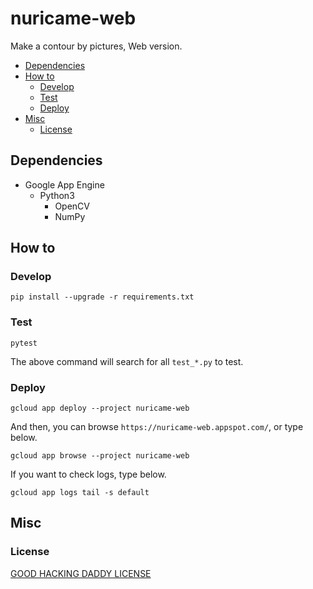 # nuricame-web

Make a contour by pictures, Web version.

- [Dependencies](#dependencies)
- [How to](#how-to)
  - [Develop](#develop)
  - [Test](#test)
  - [Deploy](#deploy)
- [Misc](#misc)
  - [License](#license)

## Dependencies

- Google App Engine
  - Python3
    - OpenCV
    - NumPy

## How to

### Develop

```shell
pip install --upgrade -r requirements.txt
```

### Test

```shell
pytest
```

The above command will search for all `test_*.py` to test.

### Deploy

```shell
gcloud app deploy --project nuricame-web
```

And then, you can browse `https://nuricame-web.appspot.com/`, or type below.

```shell
gcloud app browse --project nuricame-web
```

If you want to check logs, type below.

```shell
gcloud app logs tail -s default
```

## Misc

### License

[GOOD HACKING DADDY LICENSE](LICENSE.md)

